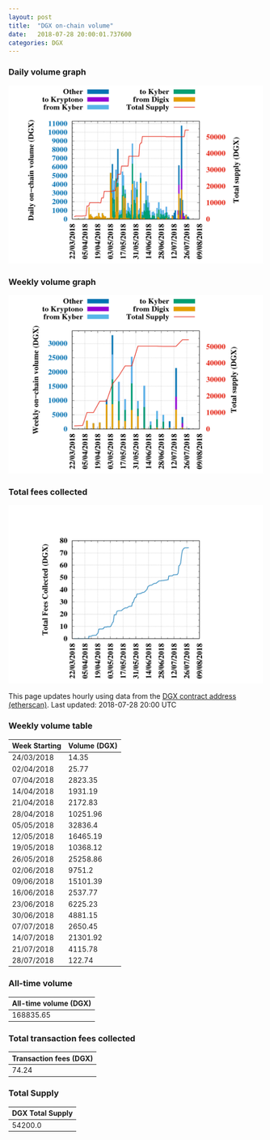 ```yaml
---
layout: post
title:  "DGX on-chain volume"
date:   2018-07-28 20:00:01.737600
categories: DGX
---
```


### Daily volume graph

![DGX daily volume graph](dgxvolume_scripts/daily.png)

### Weekly volume graph

![DGX weekly volume graph](dgxvolume_scripts/out.png)

### Total fees collected

![Total fees collected](dgxvolume_scripts/fees.png)

This page updates hourly using data from the [DGX contract address (etherscan)](https://etherscan.io/token/0x4f3afec4e5a3f2a6a1a411def7d7dfe50ee057bf). Last updated:
2018-07-28 20:00 UTC

### Weekly volume table

Week Starting | Volume (DGX)
--- | ---
24/03/2018|14.35
02/04/2018|25.77
07/04/2018|2823.35
14/04/2018|1931.19
21/04/2018|2172.83
28/04/2018|10251.96
05/05/2018|32836.4
12/05/2018|16465.19
19/05/2018|10368.12
26/05/2018|25258.86
02/06/2018|9751.2
09/06/2018|15101.39
16/06/2018|2537.77
23/06/2018|6225.23
30/06/2018|4881.15
07/07/2018|2650.45
14/07/2018|21301.92
21/07/2018|4115.78
28/07/2018|122.74


### All-time volume

| All-time volume (DGX) |
| --- |
|168835.65|

### Total transaction fees collected

| Transaction fees (DGX) |
| --- |
|74.24|

### Total Supply

| DGX Total Supply |
| --- |
|54200.0|

